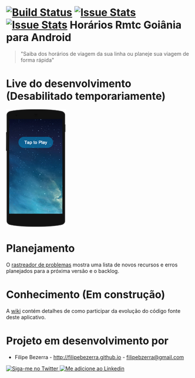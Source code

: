 [![Build Status](https://travis-ci.org/filipebezerra/HorariosRmtcGoiania.svg?branch=develop)](https://travis-ci.org/filipebezerra/HorariosRmtcGoiania)
[![Issue Stats](http://issuestats.com/github/filipebezerra/HorariosRmtcGoiania/badge/pr?style=flat)](http://issuestats.com/github/filipebezerra/HorariosRmtcGoiania)
[![Issue Stats](http://issuestats.com/github/filipebezerra/HorariosRmtcGoiania/badge/issue?style=flat)](http://issuestats.com/github/filipebezerra/HorariosRmtcGoiania)
Horários Rmtc Goiânia para Android
===================

> "Saiba dos horários de viagem da sua linha ou planeje sua viagem de forma rápida"

# Live do desenvolvimento (Desabilitado temporariamente)
<a href="https://appetize.io/app/q51uzwq7jgygrxjd0yqtf9uufr?device=nexus5&scale=75&orientation=portrait&osVersion=6.0&deviceColor=black&autoplay=true" target="_blank"><img src="./dev/live/Appetize-Nexus5.PNG" heigth="320" width="163"></a>

# Planejamento
O [rastreador de problemas][1] mostra uma lista de novos recursos e erros planejados para a próxima versão e o backlog.

# Conhecimento (Em construção)
A [wiki][2] contém detalhes de como participar da evolução do código fonte deste aplicativo.

# Projeto em desenvolvimento por
* Filipe Bezerra - http://filipebezerra.github.io - filipebzerra@gmail.com

<a href="https://twitter.com/filipebsousa">
  <img alt="Siga-me no Twitter" src="http://imageshack.us/a/img812/3923/smallth.png" />
</a>
<a href="https://br.linkedin.com/in/filipebezerra">
  <img alt="Me adicione ao Linkedin" src="http://imageshack.us/a/img41/7877/smallld.png" />
</a>


[1]: https://github.com/filipebezerra/HorariosRmtcGoiania/issues
[2]: https://github.com/filipebezerra/HorariosRmtcGoiania/wiki
